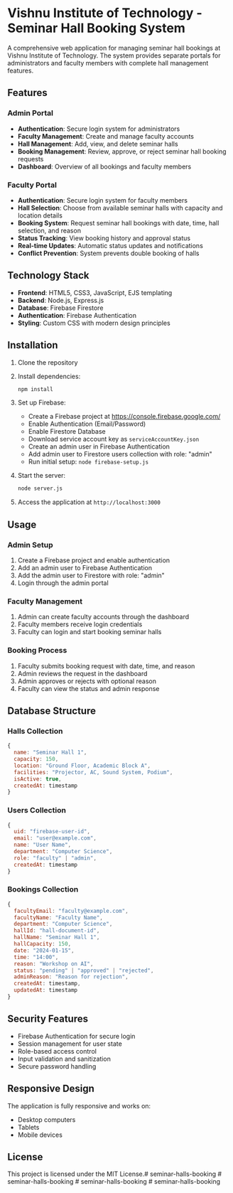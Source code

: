 # Vishnu Institute of Technology - Seminar Hall Booking System

A comprehensive web application for managing seminar hall bookings at Vishnu Institute of Technology. The system provides separate portals for administrators and faculty members with complete hall management features.

## Features

### Admin Portal
- **Authentication**: Secure login system for administrators
- **Faculty Management**: Create and manage faculty accounts
- **Hall Management**: Add, view, and delete seminar halls
- **Booking Management**: Review, approve, or reject seminar hall booking requests
- **Dashboard**: Overview of all bookings and faculty members

### Faculty Portal
- **Authentication**: Secure login system for faculty members
- **Hall Selection**: Choose from available seminar halls with capacity and location details
- **Booking System**: Request seminar hall bookings with date, time, hall selection, and reason
- **Status Tracking**: View booking history and approval status
- **Real-time Updates**: Automatic status updates and notifications
- **Conflict Prevention**: System prevents double booking of halls

## Technology Stack

- **Frontend**: HTML5, CSS3, JavaScript, EJS templating
- **Backend**: Node.js, Express.js
- **Database**: Firebase Firestore
- **Authentication**: Firebase Authentication
- **Styling**: Custom CSS with modern design principles

## Installation

1. Clone the repository
2. Install dependencies:
   ```bash
   npm install
   ```

3. Set up Firebase:
   - Create a Firebase project at https://console.firebase.google.com/
   - Enable Authentication (Email/Password)
   - Enable Firestore Database
   - Download service account key as `serviceAccountKey.json`
   - Create an admin user in Firebase Authentication
   - Add admin user to Firestore users collection with role: "admin"
   - Run initial setup: `node firebase-setup.js`

4. Start the server:
   ```bash
   node server.js
   ```

5. Access the application at `http://localhost:3000`

## Usage

### Admin Setup
1. Create a Firebase project and enable authentication
2. Add an admin user to Firebase Authentication
3. Add the admin user to Firestore with role: "admin"
4. Login through the admin portal

### Faculty Management
1. Admin can create faculty accounts through the dashboard
2. Faculty members receive login credentials
3. Faculty can login and start booking seminar halls

### Booking Process
1. Faculty submits booking request with date, time, and reason
2. Admin reviews the request in the dashboard
3. Admin approves or rejects with optional reason
4. Faculty can view the status and admin response

## Database Structure

### Halls Collection
```javascript
{
  name: "Seminar Hall 1",
  capacity: 150,
  location: "Ground Floor, Academic Block A",
  facilities: "Projector, AC, Sound System, Podium",
  isActive: true,
  createdAt: timestamp
}
```

### Users Collection
```javascript
{
  uid: "firebase-user-id",
  email: "user@example.com",
  name: "User Name",
  department: "Computer Science",
  role: "faculty" | "admin",
  createdAt: timestamp
}
```

### Bookings Collection
```javascript
{
  facultyEmail: "faculty@example.com",
  facultyName: "Faculty Name",
  department: "Computer Science",
  hallId: "hall-document-id",
  hallName: "Seminar Hall 1",
  hallCapacity: 150,
  date: "2024-01-15",
  time: "14:00",
  reason: "Workshop on AI",
  status: "pending" | "approved" | "rejected",
  adminReason: "Reason for rejection",
  createdAt: timestamp,
  updatedAt: timestamp
}
```

## Security Features

- Firebase Authentication for secure login
- Session management for user state
- Role-based access control
- Input validation and sanitization
- Secure password handling

## Responsive Design

The application is fully responsive and works on:
- Desktop computers
- Tablets
- Mobile devices

## License

This project is licensed under the MIT License.#   s e m i n a r - h a l l s - b o o k i n g  
 #   s e m i n a r - h a l l s - b o o k i n g  
 #   s e m i n a r - h a l l s - b o o k i n g  
 #   s e m i n a r - h a l l s - b o o k i n g  
 